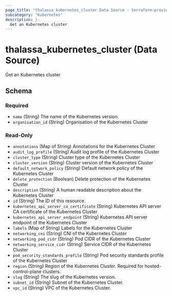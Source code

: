 ```yaml
---
page_title: "thalassa_kubernetes_cluster Data Source - terraform-provider-thalassa"
subcategory: "Kubernetes"
description: |-
  Get an Kubernetes cluster
---
```


# thalassa_kubernetes_cluster (Data Source)

Get an Kubernetes cluster



<!-- schema generated by tfplugindocs -->
## Schema

### Required

- `name` (String) The name of the Kubernetes version.
- `organisation_id` (String) Organisation of the Kubernetes Cluster

### Read-Only

- `annotations` (Map of String) Annotations for the Kubernetes Cluster
- `audit_log_profile` (String) Audit log profile of the Kubernetes Cluster
- `cluster_type` (String) Cluster type of the Kubernetes Cluster
- `cluster_version` (String) Cluster version of the Kubernetes Cluster
- `default_network_policy` (String) Default network policy of the Kubernetes Cluster
- `delete_protection` (Boolean) Delete protection of the Kubernetes Cluster
- `description` (String) A human readable description about the Kubernetes Cluster
- `id` (String) The ID of this resource.
- `kubernetes_api_server_ca_certificate` (String) Kubernetes API server CA certificate of the Kubernetes Cluster
- `kubernetes_api_server_endpoint` (String) Kubernetes API server endpoint of the Kubernetes Cluster
- `labels` (Map of String) Labels for the Kubernetes Cluster
- `networking_cni` (String) CNI of the Kubernetes Cluster
- `networking_pod_cidr` (String) Pod CIDR of the Kubernetes Cluster
- `networking_service_cidr` (String) Service CIDR of the Kubernetes Cluster
- `pod_security_standards_profile` (String) Pod security standards profile of the Kubernetes Cluster
- `region` (String) Region of the Kubernetes Cluster. Required for hosted-control-plane clusters.
- `slug` (String) The slug of the Kubernetes version.
- `subnet_id` (String) Subnet of the Kubernetes Cluster.
- `vpc_id` (String) VPC of the Kubernetes Cluster.